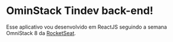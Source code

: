 # OminStack Tindev back-end!

Esse aplicativo vou desenvolvido em ReactJS seguindo a semana OmniStack 8 da [RocketSeat](https://www.rocketseat.com.br).
